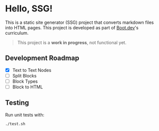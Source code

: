 # Hello, SSG!
This is a static site generator (SSG) project that converts markdown
files into HTML pages. This project is developed as part of [Boot.dev](https://boot.dev)'s curriculum.

> This project is a **work in progress**, not functional yet.

## Development Roadmap
- [x] Text to Text Nodes
- [ ] Split Blocks
- [ ] Block Types
- [ ] Block to HTML

## Testing
Run unit tests with:
```bash
./test.sh
```
